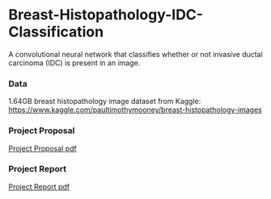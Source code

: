 # Breast-Histopathology-IDC-Classification
A convolutional neural network that classifies whether or not invasive ductal carcinoma (IDC) is present in an image. 

### Data
1.64GB breast histopathology image dataset from Kaggle: https://www.kaggle.com/paultimothymooney/breast-histopathology-images

### Project Proposal
[Project Proposal pdf](https://github.com/TanushGoel/Breast-Histopathology-IDC-Classification/blob/master/Capstone%20Project%20Proposal%20Udacity%20ML%20Engineering%20Nanodegree.pdf)

### Project Report
[Project Report pdf](https://github.com/TanushGoel/Breast-Histopathology-IDC-Classification/blob/master/Capstone%20Project%20Report%20Udacity%20ML%20Engineering%20Nanodegree.pdf)
